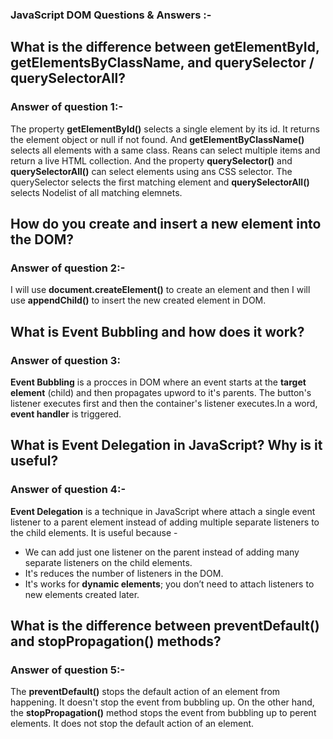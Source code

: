 
### JavaScript DOM Questions & Answers :-


## What is the difference between getElementById, getElementsByClassName, and querySelector / querySelectorAll?

### Answer of question 1:-
The property **getElementById()** selects a single element by its id. It returns the element object or null if not found. And **getElementByClassName()** selects all elements with a same class. Reans can select multiple items and return a live HTML collection. And the property **querySelector()** and  **querySelectorAll()** can select elements using ans CSS selector. The querySelector selects the first matching element and **querySelectorAll()** selects Nodelist of all matching elemnets.

## How do you create and insert a new element into the DOM?
### Answer of question 2:-
I will use **document.createElement()** to create an element and then I will use **appendChild()** to insert the new created element in DOM.

## What is Event Bubbling and how does it work?
### Answer of question 3:
**Event Bubbling** is a procces in DOM where an event starts at the **target element** (child) and then propagates upword to it's parents. The button's listener executes first and then the container's listener executes.In a word, **event handler** is triggered.

## What is Event Delegation in JavaScript? Why is it useful?
### Answer of question 4:-
**Event Delegation** is a technique in JavaScript where attach a single event listener to a parent element instead of adding multiple separate listeners to the child elements. It is useful because -

 - We can add just one listener on the parent instead of adding many  separate listeners on the child elements. 
 - It's reduces the number of listeners in the DOM.
 - It's works for **dynamic elements**; you don’t need to attach listeners to new elements created later.


## What is the difference between preventDefault() and stopPropagation() methods?
### Answer of question 5:-
The **preventDefault()** stops the default action of an element from happening. It doesn't stop the event from bubbling up. On the other hand, the **stopPropagation()** method stops the event from bubbling up to perent elements. It does not stop the default action of an element.







